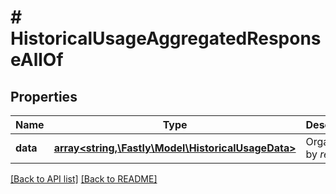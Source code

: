 # # HistoricalUsageAggregatedResponseAllOf

## Properties

Name | Type | Description | Notes
------------ | ------------- | ------------- | -------------
**data** | [**array&lt;string,\Fastly\Model\HistoricalUsageData&gt;**](HistoricalUsageData.md) | Organized by *region*. | [optional] 


[[Back to API list]](../../README.md#endpoints) [[Back to README]](../../README.md)
